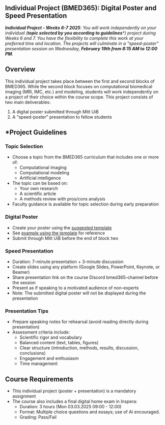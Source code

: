 ## Individual Project (BMED365): Digital Poster and Speed Presentation

_**Individual Project - Weeks 6-7 2025**:  You will work independently on your individual (**topic selected by you according to guidelines***) project during Weeks 6 and 7. 
You have the flexibility to complete this work at your preferred time and location. The projects will culminate in a "speed-poster" presentation session on Wednesday, **February 19th from 8:15 AM to 12:00 PM**._

## Overview
This individual project takes place between the first and second blocks of BMED365. While the second block focuses on computational biomedical imaging (MRI, IMC, etc.) and modeling, students will work independently on a project of their choice within the course scope. This project consists of two main deliverables:
1. A digital poster submitted through Mitt UiB
2. A "speed-poster" presentation to fellow students

## *Project Guidelines

### Topic Selection
* Choose a topic from the BMED365 curriculum that includes one or more of:
  * Computational imaging
  * Computational modeling
  * Artificial intelligence
* The topic can be based on:
  * Your own research
  * A scientific article
  * A methods review with pros/cons analysis
* Faculty guidance is available for topic selection during early preparation

### Digital Poster
* Create your poster using the [suggested template](./assets/BMED365_poster_70x120_template.pptx)
* See [example using the template](./assets/POSTER_EXAMPLE_2021_MMIV_conf_Tumor_CNR_poster_70x120.pptx) for reference
* Submit through Mitt UiB before the end of block two

### Speed Presentation
* Duration: 7-minute presentation + 3-minute discussion
* Create slides using any platform (Google Slides, PowerPoint, Keynote, or Beamer)
* Share presentation link on the course Discord bmed365-channel before the session
* Present as if speaking to a motivated audience of non-experts
* Note: The submitted digital poster will not be displayed during the presentation

### Presentation Tips
* Prepare speaking notes for rehearsal (avoid reading directly during presentation)
* Assessment criteria include:
  * Scientific rigor and vocabulary
  * Balanced content (text, tables, figures)
  * Clear structure (introduction, methods, results, discussion, conclusions)
  * Engagement and enthusiasm
  * Time management

## Course Requirements
* This individual project (poster + presentation) is a mandatory assignment
* The course also includes a final digital home exam in Inspera:
  * Duration: 3 hours (Mon 03.03.2025	09:00 - 12:00)
  * Format: Multiple choice questions and essays; use of AI encouraged.
  * Grading: Pass/Fail
